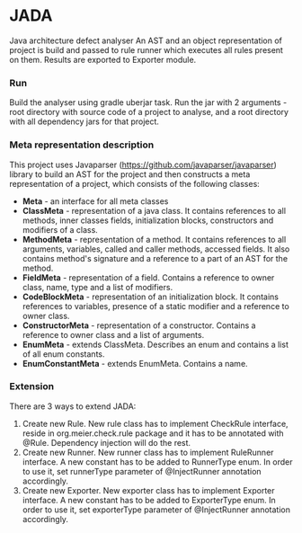 # JADA
Java architecture defect analyser
An AST and an object representation of project is build and passed to rule runner which executes 
all rules present on them. Results are exported to Exporter module.

### Run
Build the analyser using gradle uberjar task.
Run the jar with 2 arguments - root directory with source code of a project to
analyse, and a root directory with all dependency jars for that project.

### Meta representation description
This project uses Javaparser (https://github.com/javaparser/javaparser) library to build an AST 
for the project and then constructs a meta representation of a project, which consists of the following
classes:
+ **Meta** - an interface for all meta classes
+ **ClassMeta** - representation of a java class. It contains references to all methods, inner classes 
fields, initialization blocks, constructors and modifiers of a class.
+ **MethodMeta** - representation of a method. It contains references to all arguments, variables,
called and caller methods, accessed fields. It also contains method's signature and a reference to 
a part of an AST for the method.
+ **FieldMeta** - representation of a field. Contains a reference to owner class, name, type and a list of modifiers.
+ **CodeBlockMeta** - representation of an initialization block. It contains references to variables, 
presence of a static modifier and a reference to owner class.
+ **ConstructorMeta** - representation of a constructor. Contains a reference to owner class and a
list of arguments.
+ **EnumMeta** - extends ClassMeta. Describes an enum and contains a list of all enum constants.
+ **EnumConstantMeta** - extends EnumMeta. Contains a name.

### Extension
There are 3 ways to extend JADA:
1. Create new Rule. New rule class has to implement CheckRule interface, reside in org.meier.check.rule 
package and it has to be annotated with @Rule. Dependency injection will do the rest.
2. Create new Runner. New runner class has to implement RuleRunner interface. A new constant has to be added to 
RunnerType enum. In order to use it, set runnerType parameter of @InjectRunner annotation accordingly.
3. Create new Exporter. New exporter class has to implement Exporter interface. A new constant has to be added to
ExporterType enum. In order to use it, set exporterType parameter of @InjectRunner annotation accordingly.

 
